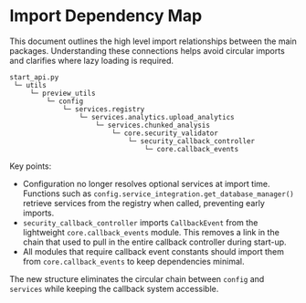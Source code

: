 # Import Dependency Map

This document outlines the high level import relationships between the main
packages.  Understanding these connections helps avoid circular imports and
clarifies where lazy loading is required.

```
start_api.py
 └─ utils
     └─ preview_utils
         └─ config
             └─ services.registry
                 └─ services.analytics.upload_analytics
                     └─ services.chunked_analysis
                         └─ core.security_validator
                             └─ security_callback_controller
                                 └─ core.callback_events
```

Key points:

* Configuration no longer resolves optional services at import time.  Functions
  such as `config.service_integration.get_database_manager()` retrieve services
  from the registry when called, preventing early imports.
* `security_callback_controller` imports `CallbackEvent` from the lightweight
  `core.callback_events` module.  This removes a link in the chain that used to
  pull in the entire callback controller during start-up.
* All modules that require callback event constants should import them from
  `core.callback_events` to keep dependencies minimal.

The new structure eliminates the circular chain between `config` and
`services` while keeping the callback system accessible.
